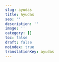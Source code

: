 ```yaml
---
slug: ayudas
title: Ayudas
seo: ''
description: ''
image: ''
category: []
toc: false
draft: false
noindex: true
translationKey: ayudas
---
```

